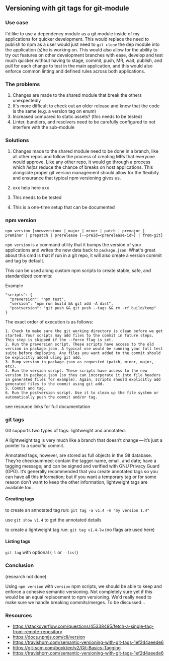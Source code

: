 ## Versioning with git tags for git-module 

### Use case
I'd like to use a dependency module as a git module inside of my applications for quicker development. 
This would replace the need to publish to npm as a user would just need to `git clone` the dep module into
the application (s)he is working on. This would also allow for the ability to try out features on other development branches with ease,
develop and test much quicker without having to stage, commit, push, MR, wait, publish, and pull for each change to test in the main application, and
 this would also enforce common linting and defined rules across both applications.
 
 ### The problems
 1. Changes are made to the shared module that break the others unexpectedly
 2. It's more difficult to check out an older release and know that the code is the same (e.g. a version tag on enum)
 3. Increased compared to static assets? (this needs to be tested)
 4. Linter, bundlers, and resolvers need to be carefully configured to not interfere with the sub-module
 
 ### Solutions
 1. Changes made to the shared module need to be done in a branch, like all other repos and 
  follow the process of creating MRs that everyone would approve. Like any other repo, it would go through
  a process which _helps_ reduce the chance of breaks on host applications. This alongside proper git version management should
  allow for the flexibity and ensurance that typical npm versioning gives us.
  
 2. xxx help here xxx
 
 3. This needs to be tested 
 
 4. This is a one-time setup that can be documented
 
 ### npm version
 `npm version [<newversion> | major | minor | patch | premajor | preminor | prepatch | prerelease [--preid=<prerelease-id>] | from-git]`
 
 `npm version` is a command utility that it bumps the version of your applications and writes the new data back to `package.json`. 
 What's great about this cmd is that if run in a git repo, it will also create a version commit and tag by default. 
 
This can be used along custom npm scripts to create stable, safe, and standardized commits:

Example 
```
"scripts": {
  "preversion": "npm test",
  "version": "npm run build && git add -A dist",
  "postversion": "git push && git push --tags && rm -rf build/temp"
}
```
The exact order of execution is as follows:
```
1. Check to make sure the git working directory is clean before we get started. Your scripts may add files to the commit in future steps. This step is skipped if the --force flag is set.
2. Run the preversion script. These scripts have access to the old version in package.json. A typical use would be running your full test suite before deploying. Any files you want added to the commit should be explicitly added using git add.
3. Bump version in package.json as requested (patch, minor, major, etc).
4. Run the version script. These scripts have access to the new version in package.json (so they can incorporate it into file headers in generated files for example). Again, scripts should explicitly add generated files to the commit using git add.
5. Commit and tag.
6. Run the postversion script. Use it to clean up the file system or automatically push the commit and/or tag.
```

see resource links for full documentation

### git tags
Git supports two types of tags: lightweight and annotated.

A lightweight tag is very much like a branch that doesn’t change — it’s just a pointer to a specific commit.

Annotated tags, however, are stored as full objects in the Git database. They’re checksummed; contain the tagger name, email, and date; have a tagging message; and can be signed and verified with GNU Privacy Guard (GPG). It’s generally recommended that you create annotated tags so you can have all this information; but if you want a temporary tag or for some reason don’t want to keep the other information, lightweight tags are available too.

#### Creating tags
to create an annotated tag run:
`git tag -a v1.4 -m "my version 1.4"`

use `git show v1.4` to get the annotated details

to create a lightweight tag run:
`git tag v1.4-lw` (no flags are used here)

#### Listing tags
`git tag` with optional (`-l` or `--list`)

### Conclusion
(research not done)

Using `npm version` with `version` npm scripts, we should be able to keep and enforce a cohesive semantic versioning.
Not completely sure yet if this would be an equal replacement to npm versioning. We'd really need to make sure we handle
breaking commits/merges. To be discussed... 

### Resources
 - https://stackoverflow.com/questions/45338495/fetch-a-single-tag-from-remote-repository
 - https://docs.npmjs.com/cli/version
 - https://travishorn.com/semantic-versioning-with-git-tags-1ef2d4aeede6
 - https://git-scm.com/book/en/v2/Git-Basics-Tagging
 - https://travishorn.com/semantic-versioning-with-git-tags-1ef2d4aeede6
  
